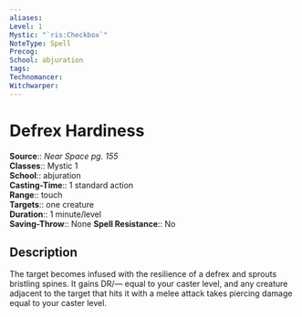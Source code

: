 ```yaml
---
aliases: 
Level: 1
Mystic: "`ris:Checkbox`"
NoteType: Spell
Precog: 
School: abjuration 
tags: 
Technomancer: 
Witchwarper: 
---
```


# Defrex Hardiness

**Source**:: _Near Space pg. 155_  
**Classes**:: Mystic 1  
**School**:: abjuration  
**Casting-Time**:: 1 standard action  
**Range**:: touch  
**Targets**:: one creature  
**Duration**:: 1 minute/level  
**Saving-Throw**:: None
**Spell Resistance**:: No

## Description

The target becomes infused with the resilience of a defrex and sprouts bristling spines. It gains DR/— equal to your caster level, and any creature adjacent to the target that hits it with a melee attack takes piercing damage equal to your caster level.
